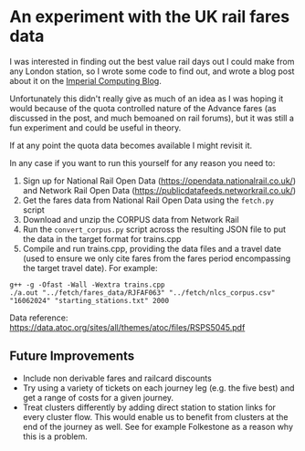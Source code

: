 # An experiment with the UK rail fares data
I was interested in finding out the best value rail days out I could make from any London station, so I wrote some code to find out, and wrote a blog post about it on the [Imperial Computing Blog](https://blogs.imperial.ac.uk/computing/).

Unfortunately this didn't really give as much of an idea as I was hoping it would because of the quota controlled nature of the Advance fares (as discussed in the post, and much bemoaned on rail forums), but it was still a fun experiment and could be useful in theory.

If at any point the quota data becomes available I might revisit it.

In any case if you want to run this yourself for any reason you need to:
1. Sign up for National Rail Open Data (https://opendata.nationalrail.co.uk/) and Network Rail Open Data (https://publicdatafeeds.networkrail.co.uk/)
2. Get the fares data from National Rail Open Data using the `fetch.py` script
3. Download and unzip the CORPUS data from Network Rail
4. Run the `convert_corpus.py` script across the resulting JSON file to put the data in the target format for trains.cpp
5. Compile and run trains.cpp, providing the data files and a travel date (used to ensure we only cite fares from the fares period encompassing the target travel date). For example:
```
g++ -g -Ofast -Wall -Wextra trains.cpp
./a.out "../fetch/fares_data/RJFAF063" "../fetch/nlcs_corpus.csv" "16062024" "starting_stations.txt" 2000
```

Data reference: https://data.atoc.org/sites/all/themes/atoc/files/RSPS5045.pdf

## Future Improvements
- Include non derivable fares and railcard discounts
- Try using a variety of tickets on each journey leg (e.g. the five best) and get a range of costs for a given journey.
- Treat clusters differently by adding direct station to station links for every cluster flow. This would enable us to benefit from clusters at the end of the journey as well. See for example Folkestone as a reason why this is a problem.

